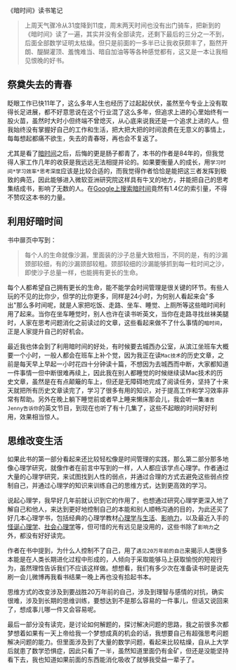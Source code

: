 《暗时间》读书笔记
>上周天气骤冷从31度降到11度，周末两天时间也没有出门骑车，把新到的《暗时间》读了一遍，其实并没有全部读完，还剩下最后的三分之一不到，后面全部数学证明太枯燥。但只是前面的一多半已让我收获颇丰了，豁然开朗、醍醐灌顶、羞愧难当、暗自加油等等各种感觉都有，这又是一本让我相见恨晚的好书。

## 祭奠失去的青春
眨眼工作已快11年了，这么多年人生也经历了过起起伏伏，虽然至今专业上没有取得长足进展，都不好意思说在这个行业混了这么多年，但追求上进的心里始终有一股火苗，虽然时大时小但终端不曾熄灭，从心底来说我还是一个追求上进的人。但我始终没有掌握好自己的工作和生活，把大把大把的时间浪费在无意义的事情上，每每想起都痛不欲生，失去的青春呀，再也会不复返了。

尤其是看了[暗时间](http://book.douban.com/subject/6709809/)之后，后悔的更是肠子都青了，本书的作者是84年的，但我觉得人家工作几年的收获是我远远无法相提并论的。如果要衡量人的成长，用`学习时间*学习效率*思考深度`应该是比较合适的，而我觉得作者恰恰是能把这三者发挥到极致的典范，因此能够进入微软亚洲研究院这样具有牛叉的地方，并能把自己的思考集结成书，影响了无数的人。在[Google上搜索暗时间](http://www.google.com.hk/search?q=%E6%9A%97%E6%97%B6%E9%97%B4)竟然有1.4亿的索引量，不得不赞叹这本书的力量。

## 利用好暗时间
书中扉页中写到：
>每个人的生命就像沙漏，里面装的沙子总量大致相当，不同的是，有的沙漏颈部较细，有的沙漏颈部较粗。颈部较细的沙漏能够抓到每一粒时间之沙，即使沙子总量一样，也能拥有更长的生命。

每个人都希望自己拥有更长的生命，能不能学会时间管理是很关键的环节。有些人玩的不见的比你少，但学的比你更多，同样是24小时，为何别人看起来会"多出"那么多时间呢，就是人家把吃饭、走路、坐车、睡觉、上厕所等这些暗时间利用了起来。当你在坐车睡觉时，别人也许在读书听英文，当你在走路寻找丝袜美腿时，人家在思考问题消化之前读过的文章，这些看起来做不了什么事情的`暗时间`，正是人家提升自己的好机会。

最近我也体会到了利用暗时间的好处，有时候要去城西办公室，从滨江坐班车大概要一个小时，一般人都会在班车上补个觉，因为我正在读`Mac技术`的历史文章，之前是每天早上早起一小时花四十分钟读十篇，不想因为去城西而中断，大家都知道一件事情一但中断很难再续上，因此我在别人都睡觉的时候继续读Mac技术的历史文章，虽然是在有点颠簸的车上，但还是无障碍地完成了阅读任务，坚持了十来天就把所有历史文章读完了，学习了很多有用的知识，对于提高工作和学习效率非常有帮助。另外在晚上躺下睡觉前或者早上睡来懒床那会儿，我会听一集`潘吉Jenny告诉你`的英文节目，到现在也听了有十几集了，这些不起眼的时间好好利用，效果相当惊人。

## 思维改变生活
如果此书的第一部分看起来还比较轻松像是时间管理的实践，那么第二部分那多地像心理学研究，就像作者在前言中写到的一样，人人都应该学点心理学。作者通过大量的心理学研究，来试图找到人性的弱点，并通过合理的方式去避免这些弱点控制自己，并通过心理学的知识来训练自己的思维方式，达到更高效的学习。

说起心理学，我早好几年前就认识到它的作用了，也想通过研究心理学更深入地了解自己和他人，来达到更好地控制自己的本能和别人顺畅沟通的目的，为此还买了好几本心理学书，包括经典的心理学教材[心理学与生活](http://book.douban.com/subject/1032501/)、[影响力](http://book.douban.com/subject/1005576/)，以及最近入手的[怪诞心理学](http://book.douban.com/subject/3908032/)、[社会心理学](http://book.douban.com/subject/1476651/)等，但可惜的光有远见是没用的，这些书除了`影响力`之外，都没有好好读完。

作者在书中提到，为什么人控制不了自己，用了`遇见20万年前的自己`来揭示人类很多本能是在人类长期进化过程中形成的，人倾向于采取能够马上获取愉悦的短视行为，虽然理性告诉我们不应该这样做。想想看，我们有多少次在准备读书时是说先刷一会儿微博再我看书结果一晚上再也没有拾起书本。

思维方式的改变涉及到要战胜20万年前的自己，涉及到理智与感情的对抗，确实很难，涉及到长期的思维训练，要想达到不是那么容易的一件事儿，但话又说回来了，想成事儿哪一件又会容易呢。

最后一部分没有读完，是讨论如何解题的，探讨解决问题的思路，我之前很多次都梦想着如果有一天上帝给我一个梦想成真的机会的话，我想要自己有超强思考问题解决问题的能力。但里面涉及到了大量的数学问题，看起来比较枯燥，自从上大学后就患了数学恐惧症，因此只看了一半，虽然知道里面仍有金矿，但还是没能坚持看下去，我也知道如果前面的东西能消化吸收了就够我受益一辈子了。